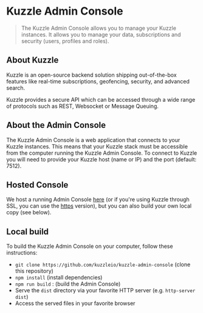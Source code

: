 # Kuzzle Admin Console

> The Kuzzle Admin Console allows you to manage your Kuzzle instances. It allows you to manage your data, subscriptions and security (users, profiles and roles).

## About Kuzzle

Kuzzle is an open-source backend solution shipping out-of-the-box features like real-time subscriptions, geofencing, security, and advanced search.

Kuzzle provides a secure API which can be accessed through a wide range of protocols such as REST, Websocket or Message Queuing.

## About the Admin Console

The Kuzzle Admin Console is a web application that connects to your Kuzzle instances. This means that your Kuzzle stack must be accessible from the computer running the Kuzzle Admin Console. To connect to Kuzzle you will need to provide your Kuzzle host (name or IP) and the port (default: 7512).

## Hosted Console

We host a running Admin Console [here](http://console.kuzzle.io) (or if you're using Kuzzle through SSL, you can use the [https](https://console.kuzzle.io) version), but you can also build your own local copy (see below).

## Local build

To build the Kuzzle Admin Console on your computer, follow these instructions:

- `git clone https://github.com/kuzzleio/kuzzle-admin-console` (clone this repository)
- `npm install` (install dependencies)
- `npm run build` : (build the Admin Console)
- Serve the `dist` directory via your favorite HTTP server (e.g. `http-server dist`)
- Access the served files in your favorite browser
